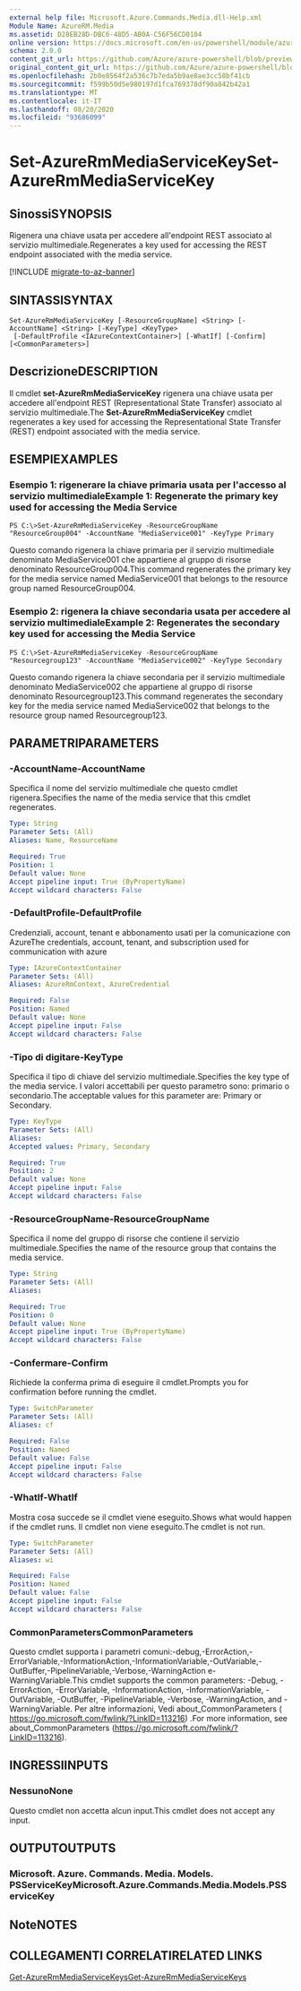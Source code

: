 ```yaml
---
external help file: Microsoft.Azure.Commands.Media.dll-Help.xml
Module Name: AzureRM.Media
ms.assetid: D28EB28D-DBC6-48D5-AB0A-C56F56CD0104
online version: https://docs.microsoft.com/en-us/powershell/module/azurerm.media/set-azurermmediaservicekey
schema: 2.0.0
content_git_url: https://github.com/Azure/azure-powershell/blob/preview/src/ResourceManager/Media/Commands.Media/help/Set-AzureRmMediaServiceKey.md
original_content_git_url: https://github.com/Azure/azure-powershell/blob/preview/src/ResourceManager/Media/Commands.Media/help/Set-AzureRmMediaServiceKey.md
ms.openlocfilehash: 2b0e8564f2a536c7b7eda5b9ae8ae3cc58bf41cb
ms.sourcegitcommit: f599b50d5e980197d1fca769378df90a842b42a1
ms.translationtype: MT
ms.contentlocale: it-IT
ms.lasthandoff: 08/20/2020
ms.locfileid: "93686099"
---
```

# <span data-ttu-id="f287d-101">Set-AzureRmMediaServiceKey</span><span class="sxs-lookup"><span data-stu-id="f287d-101">Set-AzureRmMediaServiceKey</span></span>

## <span data-ttu-id="f287d-102">Sinossi</span><span class="sxs-lookup"><span data-stu-id="f287d-102">SYNOPSIS</span></span>
<span data-ttu-id="f287d-103">Rigenera una chiave usata per accedere all'endpoint REST associato al servizio multimediale.</span><span class="sxs-lookup"><span data-stu-id="f287d-103">Regenerates a key used for accessing the REST endpoint associated with the media service.</span></span>

[!INCLUDE [migrate-to-az-banner](../../includes/migrate-to-az-banner.md)]

## <span data-ttu-id="f287d-104">SINTASSI</span><span class="sxs-lookup"><span data-stu-id="f287d-104">SYNTAX</span></span>

```
Set-AzureRmMediaServiceKey [-ResourceGroupName] <String> [-AccountName] <String> [-KeyType] <KeyType>
 [-DefaultProfile <IAzureContextContainer>] [-WhatIf] [-Confirm] [<CommonParameters>]
```

## <span data-ttu-id="f287d-105">Descrizione</span><span class="sxs-lookup"><span data-stu-id="f287d-105">DESCRIPTION</span></span>
<span data-ttu-id="f287d-106">Il cmdlet **set-AzureRmMediaServiceKey** rigenera una chiave usata per accedere all'endpoint REST (Representational State Transfer) associato al servizio multimediale.</span><span class="sxs-lookup"><span data-stu-id="f287d-106">The **Set-AzureRmMediaServiceKey** cmdlet regenerates a key used for accessing the Representational State Transfer (REST) endpoint associated with the media service.</span></span>

## <span data-ttu-id="f287d-107">ESEMPI</span><span class="sxs-lookup"><span data-stu-id="f287d-107">EXAMPLES</span></span>

### <span data-ttu-id="f287d-108">Esempio 1: rigenerare la chiave primaria usata per l'accesso al servizio multimediale</span><span class="sxs-lookup"><span data-stu-id="f287d-108">Example 1: Regenerate the primary key used for accessing the Media Service</span></span>
```
PS C:\>Set-AzureRmMediaServiceKey -ResourceGroupName "ResourceGroup004" -AccountName "MediaService001" -KeyType Primary
```

<span data-ttu-id="f287d-109">Questo comando rigenera la chiave primaria per il servizio multimediale denominato MediaService001 che appartiene al gruppo di risorse denominato ResourceGroup004.</span><span class="sxs-lookup"><span data-stu-id="f287d-109">This command regenerates the primary key for the media service named MediaService001 that belongs to the resource group named ResourceGroup004.</span></span>

### <span data-ttu-id="f287d-110">Esempio 2: rigenera la chiave secondaria usata per accedere al servizio multimediale</span><span class="sxs-lookup"><span data-stu-id="f287d-110">Example 2: Regenerates the secondary key used for accessing the Media Service</span></span>
```
PS C:\>Set-AzureRmMediaServiceKey -ResourceGroupName "Resourcegroup123" -AccountName "MediaService002" -KeyType Secondary
```

<span data-ttu-id="f287d-111">Questo comando rigenera la chiave secondaria per il servizio multimediale denominato MediaService002 che appartiene al gruppo di risorse denominato Resourcegroup123.</span><span class="sxs-lookup"><span data-stu-id="f287d-111">This command regenerates the secondary key for the media service named MediaService002 that belongs to the resource group named Resourcegroup123.</span></span>

## <span data-ttu-id="f287d-112">PARAMETRI</span><span class="sxs-lookup"><span data-stu-id="f287d-112">PARAMETERS</span></span>

### <span data-ttu-id="f287d-113">-AccountName</span><span class="sxs-lookup"><span data-stu-id="f287d-113">-AccountName</span></span>
<span data-ttu-id="f287d-114">Specifica il nome del servizio multimediale che questo cmdlet rigenera.</span><span class="sxs-lookup"><span data-stu-id="f287d-114">Specifies the name of the media service that this cmdlet regenerates.</span></span>

```yaml
Type: String
Parameter Sets: (All)
Aliases: Name, ResourceName

Required: True
Position: 1
Default value: None
Accept pipeline input: True (ByPropertyName)
Accept wildcard characters: False
```

### <span data-ttu-id="f287d-115">-DefaultProfile</span><span class="sxs-lookup"><span data-stu-id="f287d-115">-DefaultProfile</span></span>
<span data-ttu-id="f287d-116">Credenziali, account, tenant e abbonamento usati per la comunicazione con Azure</span><span class="sxs-lookup"><span data-stu-id="f287d-116">The credentials, account, tenant, and subscription used for communication with azure</span></span>

```yaml
Type: IAzureContextContainer
Parameter Sets: (All)
Aliases: AzureRmContext, AzureCredential

Required: False
Position: Named
Default value: None
Accept pipeline input: False
Accept wildcard characters: False
```

### <span data-ttu-id="f287d-117">-Tipo di digitare</span><span class="sxs-lookup"><span data-stu-id="f287d-117">-KeyType</span></span>
<span data-ttu-id="f287d-118">Specifica il tipo di chiave del servizio multimediale.</span><span class="sxs-lookup"><span data-stu-id="f287d-118">Specifies the key type of the media service.</span></span>
<span data-ttu-id="f287d-119">I valori accettabili per questo parametro sono: primario o secondario.</span><span class="sxs-lookup"><span data-stu-id="f287d-119">The acceptable values for this parameter are: Primary or Secondary.</span></span>

```yaml
Type: KeyType
Parameter Sets: (All)
Aliases: 
Accepted values: Primary, Secondary

Required: True
Position: 2
Default value: None
Accept pipeline input: False
Accept wildcard characters: False
```

### <span data-ttu-id="f287d-120">-ResourceGroupName</span><span class="sxs-lookup"><span data-stu-id="f287d-120">-ResourceGroupName</span></span>
<span data-ttu-id="f287d-121">Specifica il nome del gruppo di risorse che contiene il servizio multimediale.</span><span class="sxs-lookup"><span data-stu-id="f287d-121">Specifies the name of the resource group that contains the media service.</span></span>

```yaml
Type: String
Parameter Sets: (All)
Aliases: 

Required: True
Position: 0
Default value: None
Accept pipeline input: True (ByPropertyName)
Accept wildcard characters: False
```

### <span data-ttu-id="f287d-122">-Confermare</span><span class="sxs-lookup"><span data-stu-id="f287d-122">-Confirm</span></span>
<span data-ttu-id="f287d-123">Richiede la conferma prima di eseguire il cmdlet.</span><span class="sxs-lookup"><span data-stu-id="f287d-123">Prompts you for confirmation before running the cmdlet.</span></span>

```yaml
Type: SwitchParameter
Parameter Sets: (All)
Aliases: cf

Required: False
Position: Named
Default value: False
Accept pipeline input: False
Accept wildcard characters: False
```

### <span data-ttu-id="f287d-124">-WhatIf</span><span class="sxs-lookup"><span data-stu-id="f287d-124">-WhatIf</span></span>
<span data-ttu-id="f287d-125">Mostra cosa succede se il cmdlet viene eseguito.</span><span class="sxs-lookup"><span data-stu-id="f287d-125">Shows what would happen if the cmdlet runs.</span></span>
<span data-ttu-id="f287d-126">Il cmdlet non viene eseguito.</span><span class="sxs-lookup"><span data-stu-id="f287d-126">The cmdlet is not run.</span></span>

```yaml
Type: SwitchParameter
Parameter Sets: (All)
Aliases: wi

Required: False
Position: Named
Default value: False
Accept pipeline input: False
Accept wildcard characters: False
```

### <span data-ttu-id="f287d-127">CommonParameters</span><span class="sxs-lookup"><span data-stu-id="f287d-127">CommonParameters</span></span>
<span data-ttu-id="f287d-128">Questo cmdlet supporta i parametri comuni:-debug,-ErrorAction,-ErrorVariable,-InformationAction,-InformationVariable,-OutVariable,-OutBuffer,-PipelineVariable,-Verbose,-WarningAction e-WarningVariable.</span><span class="sxs-lookup"><span data-stu-id="f287d-128">This cmdlet supports the common parameters: -Debug, -ErrorAction, -ErrorVariable, -InformationAction, -InformationVariable, -OutVariable, -OutBuffer, -PipelineVariable, -Verbose, -WarningAction, and -WarningVariable.</span></span> <span data-ttu-id="f287d-129">Per altre informazioni, Vedi about_CommonParameters ( https://go.microsoft.com/fwlink/?LinkID=113216) .</span><span class="sxs-lookup"><span data-stu-id="f287d-129">For more information, see about_CommonParameters (https://go.microsoft.com/fwlink/?LinkID=113216).</span></span>

## <span data-ttu-id="f287d-130">INGRESSI</span><span class="sxs-lookup"><span data-stu-id="f287d-130">INPUTS</span></span>

### <span data-ttu-id="f287d-131">Nessuno</span><span class="sxs-lookup"><span data-stu-id="f287d-131">None</span></span>
<span data-ttu-id="f287d-132">Questo cmdlet non accetta alcun input.</span><span class="sxs-lookup"><span data-stu-id="f287d-132">This cmdlet does not accept any input.</span></span>

## <span data-ttu-id="f287d-133">OUTPUT</span><span class="sxs-lookup"><span data-stu-id="f287d-133">OUTPUTS</span></span>

### <span data-ttu-id="f287d-134">Microsoft. Azure. Commands. Media. Models. PSServiceKey</span><span class="sxs-lookup"><span data-stu-id="f287d-134">Microsoft.Azure.Commands.Media.Models.PSServiceKey</span></span>

## <span data-ttu-id="f287d-135">Note</span><span class="sxs-lookup"><span data-stu-id="f287d-135">NOTES</span></span>

## <span data-ttu-id="f287d-136">COLLEGAMENTI CORRELATI</span><span class="sxs-lookup"><span data-stu-id="f287d-136">RELATED LINKS</span></span>

[<span data-ttu-id="f287d-137">Get-AzureRmMediaServiceKeys</span><span class="sxs-lookup"><span data-stu-id="f287d-137">Get-AzureRmMediaServiceKeys</span></span>](./Get-AzureRmMediaServiceKeys.md)


